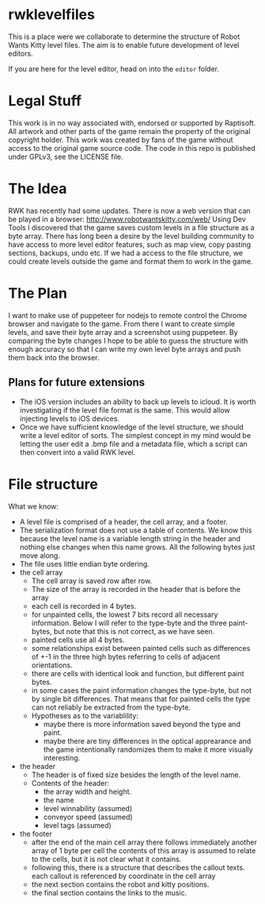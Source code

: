 # rwklevelfiles

This is a place were we collaborate to determine the structure of Robot Wants Kitty level files. The aim is to enable future development of level editors.

If you are here for the level editor, head on into the `editor` folder.


# Legal Stuff

This work is in no way associated with, endorsed or supported by Raptisoft. All artwork and other parts of the game remain the property of the original copyright holder. This work was created by fans of the game without access to the original game source code. The code in this repo is published under GPLv3, see the LICENSE file.

# The Idea

RWK has recently had some updates. There is now a web version that can be played in a browser: http://www.robotwantskitty.com/web/
Using Dev Tools I discovered that the game saves custom levels in a file structure as a byte array. There has long been a desire by the level building community to have access to more level editor features, such as map view, copy pasting sections, backups, undo etc. If we had a access to the file structure, we could create levels outside the game and format them to work in the game. 

# The Plan

I want to make use of puppeteer for nodejs to remote control the Chrome browser and navigate to the game. From there I want to create simple levels, and save their byte array and a screenshot using puppeteer. By comparing the byte changes I hope to be able to guess the structure with enough accuracy so that I can write my own level byte arrays and push them back into the browser.

## Plans for future extensions

- The iOS version includes an ability to back up levels to icloud. It is worth investigating if the level file format is the same. This would allow injecting levels to iOS devices.
- Once we have sufficient knowledge of the level structure, we should write a level editor of sorts. The simplest concept in my mind would be letting the user edit a .bmp file and a metadata file, which a script can then convert into a valid RWK level.

# File structure

What we know:
- A level file is comprised of a header, the cell array, and a footer.
- The serialization format does not use a table of contents. We know this because
  the level name is a variable length string in the header and nothing else changes
  when this name grows. All the following bytes just move along.
- The file uses little endian byte ordering.
- the cell array
   - The cell array is saved row after row.
   - The size of the array is recorded in the header that is before the array
   - each cell is recorded in 4 bytes.
   - for unpainted cells, the lowest 7 bits record all necessary information.
     Below I will refer to the type-byte and the three paint-bytes, but note that
     this is not correct, as we have seen.
   - painted cells use all 4 bytes.
   - some relationships exist between painted cells such as differences of +-1 in
     the three high bytes referring to cells of adjacent orientations.
   - there are cells with identical look and function, but different paint bytes.
   - in some cases the paint information changes the type-byte, but not by single 
     bit differences. That means that for painted cells the type can not reliably
     be extracted from the type-byte.
   - Hypotheses as to the variablility:
      - maybe there is more information saved beyond the type and paint.
      - maybe there are tiny differences in the optical apprearance and the game
        intentionally randomizes them to make it more visually interesting.
- the header
   - The header is of fixed size besides the length of the level name.
   - Contents of the header:
      - the array width and height.
      - the name
      - level winnability (assumed)
      - conveyor speed (assumed)
      - level tags (assumed)
- the footer 
  - after the end of the main cell array there follows immediately another array of 1 byte per cell
    the contents of this array is assumed to relate to the cells, but it is not clear what it contains.
  - following this, there is a structure that describes the callout texts. each callout is referenced by coordinate in the cell array
  - the next section contains the robot and kitty positions. 
  - the final section contains the links to the music.
   
   
  
